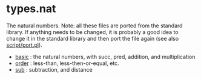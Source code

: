 types.nat
=========

The natural numbers. Note: all these files are ported from the standard library. If anything needs to be changed, it is probably a good idea to change it in the standard library and then port the file again (see also [script/port.pl](../../../script/port.pl)).

* [basic](basic.hlean) : the natural numbers, with succ, pred, addition, and multiplication
* [order](order.hlean) : less-than, less-then-or-equal, etc.
* [sub](sub.hlean) : subtraction, and distance
